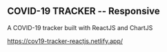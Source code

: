 ## COVID-19 TRACKER -- Responsive
A COVID-19 tracker built with ReactJS and ChartJS

https://cov19-tracker-reactjs.netlify.app/

